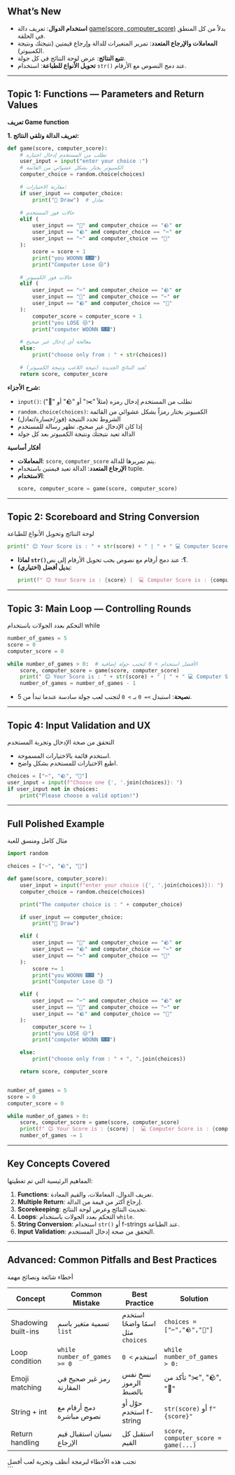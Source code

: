## What’s New 

- **استخدام الدوال**: تعريف دالة [game(score, computer_score)](cci:1://file:///e:/iCloud~md~obsidian/Cloud%20Notes/Techno/Software/Python/Junior/session%206/Demo/main.py:6:0-40:16) بدلاً من كل المنطق في الحلقة.
- **المعاملات والإرجاع المتعدد**: تمرير المتغيرات للدالة وإرجاع قيمتين (نتيجتك ونتيجة الكمبيوتر).
- **تتبع النتائج**: عرض لوحة النتائج في كل جولة.
- **تحويل الأنواع للطباعة**: استخدام `str()` عند دمج النصوص مع الأرقام.

---

## Topic 1: Functions — Parameters and Return Values


**تعريف   Game function**

**1. تعريف الدالة وتلقي النتائج:**

```python
def game(score, computer_score):
    # تطلب من المستخدم إدخال اختياره
    user_input = input("enter your choice :")
    # الكمبيوتر يختار بشكل عشوائي من القائمة
    computer_choice = random.choice(choices)

    # مقارنة الاختيارات:
    if user_input == computer_choice:
        print("🤦‍ Draw")  # تعادل

    # حالات فوز المستخدم
    elif (
        user_input == "📃" and computer_choice == "🪨" or
        user_input == "🪨" and computer_choice == "✂️" or
        user_input == "✂️" and computer_choice == "📃"
    ):
        score = score + 1
        print("you WOONN 🎆🎆")
        print("Computer Lose 😒")

    # حالات فوز الكمبيوتر
    elif (
        user_input == "✂️" and computer_choice == "🪨" or
        user_input == "📃" and computer_choice == "✂️" or
        user_input == "🪨" and computer_choice == "📃"
    ):
        computer_score = computer_score + 1
        print("you LOSE 😒")
        print("computer WOONN 🎆🎆")

    # معالجة أي إدخال غير صحيح
    else:
        print("choose only from : " + str(choices))

    # تُعيد النتائج الجديدة (نتيجة اللاعب ونتيجة الكمبيوتر)
    return score, computer_score
```

**شرح الأجزاء:**
- `input()`: تطلب من المستخدم إدخال رمزه (مثلاً "✂️" أو "🪨" أو "📃")
- `random.choice(choices)`: الكمبيوتر يختار رمزاً بشكل عشوائي من القائمة
- الشروط تحدد النتيجة (فوز/خسارة/تعادل)
- إذا كان الإدخال غير صحيح، تظهر رسالة للمستخدم
- الدالة تعيد نتيجتك ونتيجة الكمبيوتر بعد كل جولة

**أفكار أساسية**
- __المعاملات__: `score`, `computer_score` يتم تمريرها للدالة.
- __الإرجاع المتعدد__: الدالة تعيد قيمتين باستخدام tuple.
- __الاستخدام__: 
  ```python
  score, computer_score = game(score, computer_score)
  ```

---

## Topic 2: Scoreboard and String Conversion

<div class="arabic">
لوحة النتائج وتحويل الأنواع للطباعة
</div>

```python
print(" 😊 Your Score is : " + str(score) + " | " + " 💻 Computer Score is : " + str(computer_score))
```

- __لماذا `str()`؟__: عند دمج أرقام مع نصوص يجب تحويل الأرقام إلى نص.
- __بديل أفضل (اختياري)__:
  ```python
  print(f" 😊 Your Score is : {score} |  💻 Computer Score is : {computer_score}")
  ```

---

## Topic 3: Main Loop — Controlling Rounds

<div class="arabic">
التحكم بعدد الجولات باستخدام while
</div>

```python
number_of_games = 5
score = 0
computer_score = 0

while number_of_games > 0:  # الأفضل استخدام > 0 لتجنب جولة إضافية
    score, computer_score = game(score, computer_score)
    print(" 😊 Your Score is : " + str(score) + " | " + " 💻 Computer Score is : " + str(computer_score))
    number_of_games = number_of_games - 1
```

- __نصيحة__: استبدل `>= 0` بـ `> 0` لتجنب لعب جولة سادسة عندما تبدأ من 5.

---

## Topic 4: Input Validation and UX

<div class="arabic">
التحقق من صحة الإدخال وتجربة المستخدم
</div>

- استخدم قائمة بالاختيارات المسموحة.
- اطبع الاختيارات للمستخدم بشكل واضح.

```python
choices = ["✂️", "🪨", "📃"]
user_input = input(f"Choose one {', '.join(choices)}: ")
if user_input not in choices:
    print("Please choose a valid option!")
```

---

## Full Polished Example

<div class="arabic">
مثال كامل ومنسق للعبة
</div>

```python
import random

choices = ["✂️", "🪨", "📃"]

def game(score, computer_score):
    user_input = input(f"enter your choice ({', '.join(choices)}): ")
    computer_choice = random.choice(choices)

    print("The computer choice is : " + computer_choice)

    if user_input == computer_choice:
        print("🤦‍ Draw")

    elif (
        user_input == "📃" and computer_choice == "🪨" or
        user_input == "🪨" and computer_choice == "✂️" or
        user_input == "✂️" and computer_choice == "📃"
    ):
        score += 1
        print("you WOONN 🎆🎆 ")
        print("Computer Lose 😒 ")

    elif (
        user_input == "✂️" and computer_choice == "🪨" or
        user_input == "📃" and computer_choice == "✂️" or
        user_input == "🪨" and computer_choice == "📃"
    ):
        computer_score += 1
        print("you LOSE 😒")
        print("computer WOONN 🎆🎆")

    else:
        print("choose only from : " + ", ".join(choices))

    return score, computer_score


number_of_games = 5
score = 0
computer_score = 0

while number_of_games > 0:
    score, computer_score = game(score, computer_score)
    print(f" 😊 Your Score is : {score} |  💻 Computer Score is : {computer_score}")
    number_of_games -= 1
```

---

## Key Concepts Covered

<div class="arabic">
المفاهيم الرئيسية التي تم تغطيتها:
</div>

1. **Functions**: تعريف الدوال، المعاملات، والقيم المعادة.
2. **Multiple Return**: إرجاع أكثر من قيمة من الدالة.
3. **Scorekeeping**: تحديث النتائج وعرض لوحة النتائج.
4. **Loops**: التحكم بعدد الجولات باستخدام `while`.
5. **String Conversion**: استخدام `str()` أو f-strings عند الطباعة.
6. **Input Validation**: التحقق من صحة إدخال المستخدم.

---

## Advanced: Common Pitfalls and Best Practices

<div class="arabic">
أخطاء شائعة ونصائح مهمة
</div>

| Concept | Common Mistake | Best Practice | Solution |
|--------|-----------------|---------------|----------|
| Shadowing built-ins | تسمية متغير باسم `list` | استخدم اسمًا واضحًا مثل `choices` | `choices = ["✂️","🪨","📃"]` |
| Loop condition | `while number_of_games >= 0` | استخدم `> 0` | `while number_of_games > 0:` |
| Emoji matching | رمز غير صحيح في المقارنة | نسخ نفس الرموز بالضبط | تأكد من "✂️", "🪨", "📃" |
| String + int | دمج أرقام مع نصوص مباشرة | حوّل أو استخدم f-string | `str(score)` أو `f"{score}"` |
| Return handling | نسيان استقبال قيم الإرجاع | استقبل كل القيم | `score, computer_score = game(...)` |

<div class="arabic">
تجنب هذه الأخطاء لبرمجة أنظف وتجربة لعب أفضل
</div>
```